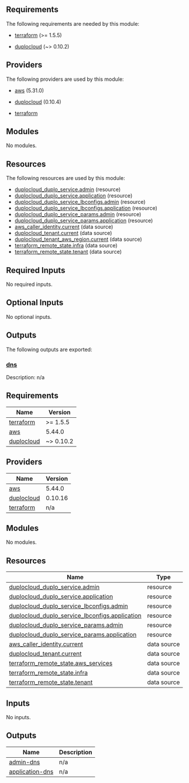 ## Requirements

The following requirements are needed by this module:

- <a name="requirement_terraform"></a> [terraform](#requirement\_terraform) (>= 1.5.5)

- <a name="requirement_duplocloud"></a> [duplocloud](#requirement\_duplocloud) (~> 0.10.2)

## Providers

The following providers are used by this module:

- <a name="provider_aws"></a> [aws](#provider\_aws) (5.31.0)

- <a name="provider_duplocloud"></a> [duplocloud](#provider\_duplocloud) (0.10.4)

- <a name="provider_terraform"></a> [terraform](#provider\_terraform)

## Modules

No modules.

## Resources

The following resources are used by this module:

- [duplocloud_duplo_service.admin](https://registry.terraform.io/providers/duplocloud/duplocloud/latest/docs/resources/duplo_service) (resource)
- [duplocloud_duplo_service.application](https://registry.terraform.io/providers/duplocloud/duplocloud/latest/docs/resources/duplo_service) (resource)
- [duplocloud_duplo_service_lbconfigs.admin](https://registry.terraform.io/providers/duplocloud/duplocloud/latest/docs/resources/duplo_service_lbconfigs) (resource)
- [duplocloud_duplo_service_lbconfigs.application](https://registry.terraform.io/providers/duplocloud/duplocloud/latest/docs/resources/duplo_service_lbconfigs) (resource)
- [duplocloud_duplo_service_params.admin](https://registry.terraform.io/providers/duplocloud/duplocloud/latest/docs/resources/duplo_service_params) (resource)
- [duplocloud_duplo_service_params.application](https://registry.terraform.io/providers/duplocloud/duplocloud/latest/docs/resources/duplo_service_params) (resource)
- [aws_caller_identity.current](https://registry.terraform.io/providers/hashicorp/aws/latest/docs/data-sources/caller_identity) (data source)
- [duplocloud_tenant.current](https://registry.terraform.io/providers/duplocloud/duplocloud/latest/docs/data-sources/tenant) (data source)
- [duplocloud_tenant_aws_region.current](https://registry.terraform.io/providers/duplocloud/duplocloud/latest/docs/data-sources/tenant_aws_region) (data source)
- [terraform_remote_state.infra](https://registry.terraform.io/providers/hashicorp/terraform/latest/docs/data-sources/remote_state) (data source)
- [terraform_remote_state.tenant](https://registry.terraform.io/providers/hashicorp/terraform/latest/docs/data-sources/remote_state) (data source)

## Required Inputs

No required inputs.

## Optional Inputs

No optional inputs.

## Outputs

The following outputs are exported:

### <a name="output_dns"></a> [dns](#output\_dns)

Description: n/a

<!-- BEGIN_TF_DOCS -->
## Requirements

| Name | Version |
|------|---------|
| <a name="requirement_terraform"></a> [terraform](#requirement\_terraform) | >= 1.5.5 |
| <a name="requirement_aws"></a> [aws](#requirement\_aws) | 5.44.0 |
| <a name="requirement_duplocloud"></a> [duplocloud](#requirement\_duplocloud) | ~> 0.10.2 |

## Providers

| Name | Version |
|------|---------|
| <a name="provider_aws"></a> [aws](#provider\_aws) | 5.44.0 |
| <a name="provider_duplocloud"></a> [duplocloud](#provider\_duplocloud) | 0.10.16 |
| <a name="provider_terraform"></a> [terraform](#provider\_terraform) | n/a |

## Modules

No modules.

## Resources

| Name | Type |
|------|------|
| [duplocloud_duplo_service.admin](https://registry.terraform.io/providers/duplocloud/duplocloud/latest/docs/resources/duplo_service) | resource |
| [duplocloud_duplo_service.application](https://registry.terraform.io/providers/duplocloud/duplocloud/latest/docs/resources/duplo_service) | resource |
| [duplocloud_duplo_service_lbconfigs.admin](https://registry.terraform.io/providers/duplocloud/duplocloud/latest/docs/resources/duplo_service_lbconfigs) | resource |
| [duplocloud_duplo_service_lbconfigs.application](https://registry.terraform.io/providers/duplocloud/duplocloud/latest/docs/resources/duplo_service_lbconfigs) | resource |
| [duplocloud_duplo_service_params.admin](https://registry.terraform.io/providers/duplocloud/duplocloud/latest/docs/resources/duplo_service_params) | resource |
| [duplocloud_duplo_service_params.application](https://registry.terraform.io/providers/duplocloud/duplocloud/latest/docs/resources/duplo_service_params) | resource |
| [aws_caller_identity.current](https://registry.terraform.io/providers/hashicorp/aws/5.44.0/docs/data-sources/caller_identity) | data source |
| [duplocloud_tenant.current](https://registry.terraform.io/providers/duplocloud/duplocloud/latest/docs/data-sources/tenant) | data source |
| [terraform_remote_state.aws_services](https://registry.terraform.io/providers/hashicorp/terraform/latest/docs/data-sources/remote_state) | data source |
| [terraform_remote_state.infra](https://registry.terraform.io/providers/hashicorp/terraform/latest/docs/data-sources/remote_state) | data source |
| [terraform_remote_state.tenant](https://registry.terraform.io/providers/hashicorp/terraform/latest/docs/data-sources/remote_state) | data source |

## Inputs

No inputs.

## Outputs

| Name | Description |
|------|-------------|
| <a name="output_admin-dns"></a> [admin-dns](#output\_admin-dns) | n/a |
| <a name="output_application-dns"></a> [application-dns](#output\_application-dns) | n/a |
<!-- END_TF_DOCS -->